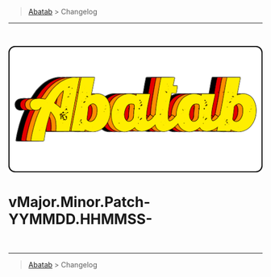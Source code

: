 <!-- A generic template for an CHANGELOG document [b220829.094029]
     - All URLs should use reference-links added at the end of this documentation.
-->

<!-- BREADCRUMBS
     - Documentation breadcrumbs.
     - This should also be at the end of the documentation as well.
-->
> [Abatab][REPOSITORY-URL] > Changelog

***

<br>
<div align="center">

  <!-- PROJECT LOGO
      - Project logo should be located at "./.github/Logos/ProjectLogo.png".
      - Short description of the project.
  -->
  ![PROJECT-LOGO][PROJECT-LOGO]

</div>

# vMajor.Minor.Patch-YYMMDD.HHMMSS-<descriptor>

<!-- BREADCRUMBS
     - Documentation breadcrumbs. This should also be at the start of the documentation as well.
-->
<br>

***

> [Abatab][REPOSITORY-URL] > Changelog

<!-- REFERENCE LINKS: STANDARD
     These reference links should be standard across all project documentation.
-->
[REPOSITORY-URL]: https://github.com/spectrum-health-systems/Abatab
[PROJECT-LOGO]: ../.github/Logos/ProjectLogo.png